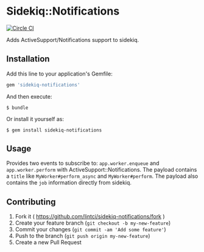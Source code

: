 # Sidekiq::Notifications

[![Circle CI](https://circleci.com/gh/lintci/sidekiq-notifications.svg?style=svg)](https://circleci.com/gh/lintci/sidekiq-notifications)

Adds ActiveSupport/Notifications support to sidekiq.

## Installation

Add this line to your application's Gemfile:

```ruby
gem 'sidekiq-notifications'
```

And then execute:

    $ bundle

Or install it yourself as:

    $ gem install sidekiq-notifications

## Usage

Provides two events to subscribe to: `app.worker.enqueue` and `app.worker.perform` with ActiveSupport::Notifications. The payload contains a `title` like `MyWorker#perform_async` and `MyWorker#perform`. The payload also contains the `job` information directly from sidekiq.

## Contributing

1. Fork it ( https://github.com/lintci/sidekiq-notifications/fork )
2. Create your feature branch (`git checkout -b my-new-feature`)
3. Commit your changes (`git commit -am 'Add some feature'`)
4. Push to the branch (`git push origin my-new-feature`)
5. Create a new Pull Request

